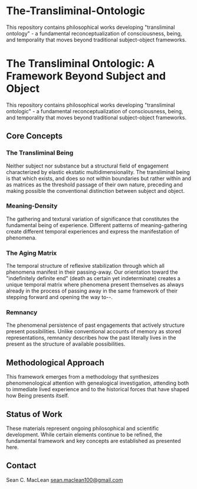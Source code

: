 # The-Transliminal-Ontologic
This repository contains philosophical works developing "transliminal ontology" - a fundamental reconceptualization of consciousness, being, and temporality that moves beyond traditional subject-object frameworks.

# The Transliminal Ontologic: A Framework Beyond Subject and Object

This repository contains philosophical works developing "transliminal ontologic" - a fundamental reconceptualization of consciousness, being, and temporality that moves beyond traditional subject-object frameworks.

## Core Concepts

### The Transliminal Being
Neither subject nor substance but a structural field of engagement characterized by elastic ekstatic multidimensionality. The transliminal being is that which exists, and does so not within boundaries but rather within and as matrices as the threshold passage of their own nature, preceding and making possible the conventional distinction between subject and object.

### Meaning-Density
The gathering and textural variation of significance that constitutes the fundamental being of experience. Different patterns of meaning-gathering create different temporal experiences and express the manifestation of phenomena.

### The Aging Matrix
The temporal structure of reflexive stabilization through which all phenomena manifest in their passing-away. Our orientation toward the "indefinitely definite end" (death as certain yet indeterminate) creates a unique temporal matrix where phenomena present themselves as always already in the process of passing away in the same framework of their stepping forward and opening the way to--.

### Remnancy
The phenomenal persistence of past engagements that actively structure present possibilities. Unlike conventional accounts of memory as stored representations, remnancy describes how the past literally lives in the present as the structure of available possibilities.

## Methodological Approach

This framework emerges from a methodology that synthesizes phenomenological attention with genealogical investigation, attending both to immediate lived experience and to the historical forces that have shaped how Being presents itself.

## Status of Work

These materials represent ongoing philosophical and scientific development. While certain elements continue to be refined, the fundamental framework and key concepts are established as presented here.

## Contact
Sean C. MacLean
sean.maclean100@gmail.com
